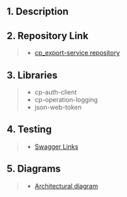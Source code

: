 ## 1. Description

## 2. Repository Link

>- [cp_export-service repository](https://github.com/tr/cp_export-service)

## 3. Libraries

>- cp-auth-client
>- cp-operation-logging
>- json-web-token

## 4. Testing

>- [Swagger Links](https://dev.azure.com/tr-tax-checkpoint/Checkpoint/_wiki/wikis/Checkpoint.wiki/1175/Swagger-links)

## 5. Diagrams

>- [Architectural diagram](https://lucid.app/lucidchart/9aeb4fc0-5c66-4039-b206-824c0a6d6ddd/edit?invitationId=inv_cd8a8f63-048d-47f2-a008-652ebb79f5ef&page=t6zjtxps4irf#)